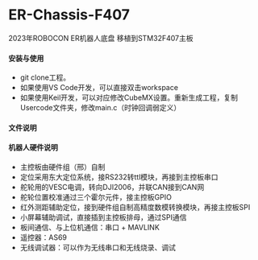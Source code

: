 # ER-Chassis-F407
2023年ROBOCON ER机器人底盘 移植到STM32F407主板

#### 安装与使用
- git clone工程。
- 如果使用VS Code开发，可以直接双击workspace
- 如果使用Keil开发，可以对应修改CubeMX设置。重新生成工程，复制Usercode文件夹，修改main.c（时钟回调弱定义）

#### 文件说明

#### 机器人硬件说明
- 主控板由硬件组（邢）自制
- 定位采用东大定位系统，接RS232转ttl模块，再接到主控板串口
- 舵轮用的VESC电调，转向DJI2006，并联CAN接到CAN网
- 舵轮位置校准通过三个霍尔元件，接主控板GPIO
- 红外测距辅助定位，接到硬件组自制高精度数模转换模块，再接主控板SPI
- 小屏幕辅助调试，直接插到主控板排母，通过SPI通信
- 板间通信、与上位机通信：串口 + MAVLINK
- 遥控器：AS69
- 无线调试器：可以作为无线串口和无线烧录、调试

